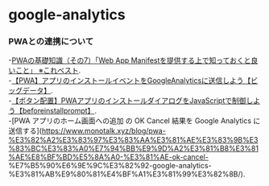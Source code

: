 # google-analytics

### PWAとの連携について
-[PWAの基礎知識（その7）「Web App Manifestを提供する上で知っておくと良いこと」 ※これベスト](https://blog.htmlhifive.com/2018/07/18/pwa-web-app-manifest-knowhow/).   
-[【PWA】アプリのインストールイベントをGoogleAnalyticsに送信しよう【ビッグデータ】](https://blogenist.jp/2019/10/02/9437/).   
-[【ボタン配置】PWAアプリのインストールダイアログをJavaScriptで制御しよう【beforeinstallprompt】](https://blogenist.jp/2019/09/29/9424/).   
-[PWA アプリのホーム画面への追加 の OK Cancel 結果を Google Analytics に送信する](https://www.monotalk.xyz/blog/pwa-%E3%82%A2%E3%83%97%E3%83%AA%E3%81%AE%E3%83%9B%E3%83%BC%E3%83%A0%E7%94%BB%E9%9D%A2%E3%81%B8%E3%81%AE%E8%BF%BD%E5%8A%A0-%E3%81%AE-ok-cancel- %E7%B5%90%E6%9E%9C%E3%82%92-google-analytics-%E3%81%AB%E9%80%81%E4%BF%A1%E3%81%99%E3%82%8B/). 

